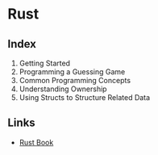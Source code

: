# Rust

## Index
1. Getting Started
2. Programming a Guessing Game
3. Common Programming Concepts
4. Understanding Ownership
5. Using Structs to Structure Related Data

## Links
- [Rust Book](https://doc.rust-lang.org/book/)
